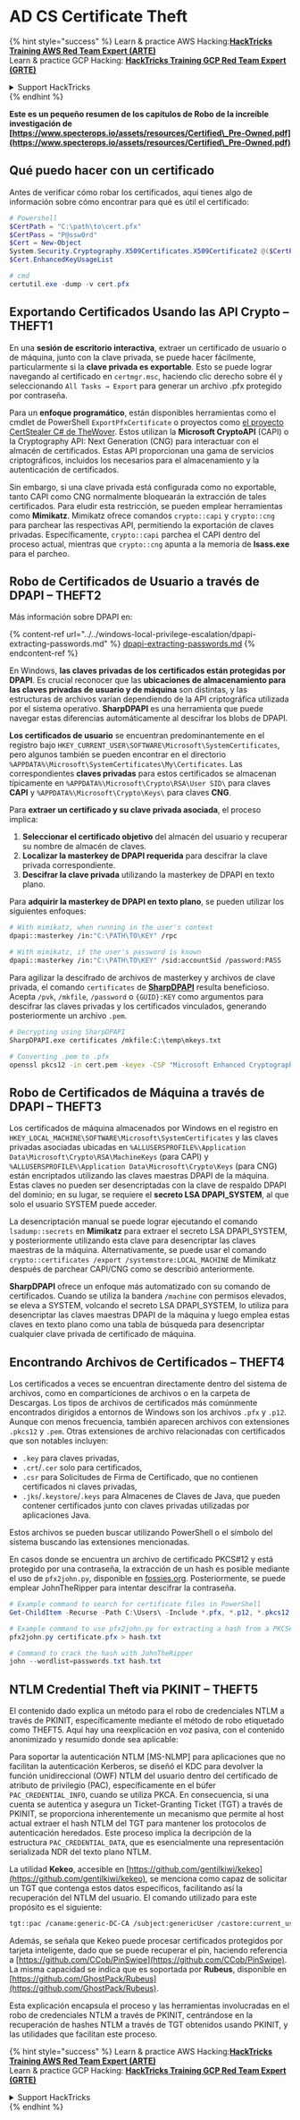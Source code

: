 # AD CS Certificate Theft

{% hint style="success" %}
Learn & practice AWS Hacking:<img src="/.gitbook/assets/arte.png" alt="" data-size="line">[**HackTricks Training AWS Red Team Expert (ARTE)**](https://training.hacktricks.xyz/courses/arte)<img src="/.gitbook/assets/arte.png" alt="" data-size="line">\
Learn & practice GCP Hacking: <img src="/.gitbook/assets/grte.png" alt="" data-size="line">[**HackTricks Training GCP Red Team Expert (GRTE)**<img src="/.gitbook/assets/grte.png" alt="" data-size="line">](https://training.hacktricks.xyz/courses/grte)

<details>

<summary>Support HackTricks</summary>

* Check the [**subscription plans**](https://github.com/sponsors/carlospolop)!
* **Join the** 💬 [**Discord group**](https://discord.gg/hRep4RUj7f) or the [**telegram group**](https://t.me/peass) or **follow** us on **Twitter** 🐦 [**@hacktricks\_live**](https://twitter.com/hacktricks\_live)**.**
* **Share hacking tricks by submitting PRs to the** [**HackTricks**](https://github.com/carlospolop/hacktricks) and [**HackTricks Cloud**](https://github.com/carlospolop/hacktricks-cloud) github repos.

</details>
{% endhint %}

**Este es un pequeño resumen de los capítulos de Robo de la increíble investigación de [https://www.specterops.io/assets/resources/Certified\_Pre-Owned.pdf](https://www.specterops.io/assets/resources/Certified\_Pre-Owned.pdf)**


## Qué puedo hacer con un certificado

Antes de verificar cómo robar los certificados, aquí tienes algo de información sobre cómo encontrar para qué es útil el certificado:
```powershell
# Powershell
$CertPath = "C:\path\to\cert.pfx"
$CertPass = "P@ssw0rd"
$Cert = New-Object
System.Security.Cryptography.X509Certificates.X509Certificate2 @($CertPath, $CertPass)
$Cert.EnhancedKeyUsageList

# cmd
certutil.exe -dump -v cert.pfx
```
## Exportando Certificados Usando las API Crypto – THEFT1

En una **sesión de escritorio interactiva**, extraer un certificado de usuario o de máquina, junto con la clave privada, se puede hacer fácilmente, particularmente si la **clave privada es exportable**. Esto se puede lograr navegando al certificado en `certmgr.msc`, haciendo clic derecho sobre él y seleccionando `All Tasks → Export` para generar un archivo .pfx protegido por contraseña.

Para un **enfoque programático**, están disponibles herramientas como el cmdlet de PowerShell `ExportPfxCertificate` o proyectos como [el proyecto CertStealer C# de TheWover](https://github.com/TheWover/CertStealer). Estos utilizan la **Microsoft CryptoAPI** (CAPI) o la Cryptography API: Next Generation (CNG) para interactuar con el almacén de certificados. Estas API proporcionan una gama de servicios criptográficos, incluidos los necesarios para el almacenamiento y la autenticación de certificados.

Sin embargo, si una clave privada está configurada como no exportable, tanto CAPI como CNG normalmente bloquearán la extracción de tales certificados. Para eludir esta restricción, se pueden emplear herramientas como **Mimikatz**. Mimikatz ofrece comandos `crypto::capi` y `crypto::cng` para parchear las respectivas API, permitiendo la exportación de claves privadas. Específicamente, `crypto::capi` parchea el CAPI dentro del proceso actual, mientras que `crypto::cng` apunta a la memoria de **lsass.exe** para el parcheo.

## Robo de Certificados de Usuario a través de DPAPI – THEFT2

Más información sobre DPAPI en:

{% content-ref url="../../windows-local-privilege-escalation/dpapi-extracting-passwords.md" %}
[dpapi-extracting-passwords.md](../../windows-local-privilege-escalation/dpapi-extracting-passwords.md)
{% endcontent-ref %}

En Windows, **las claves privadas de los certificados están protegidas por DPAPI**. Es crucial reconocer que las **ubicaciones de almacenamiento para las claves privadas de usuario y de máquina** son distintas, y las estructuras de archivos varían dependiendo de la API criptográfica utilizada por el sistema operativo. **SharpDPAPI** es una herramienta que puede navegar estas diferencias automáticamente al descifrar los blobs de DPAPI.

**Los certificados de usuario** se encuentran predominantemente en el registro bajo `HKEY_CURRENT_USER\SOFTWARE\Microsoft\SystemCertificates`, pero algunos también se pueden encontrar en el directorio `%APPDATA%\Microsoft\SystemCertificates\My\Certificates`. Las correspondientes **claves privadas** para estos certificados se almacenan típicamente en `%APPDATA%\Microsoft\Crypto\RSA\User SID\` para claves **CAPI** y `%APPDATA%\Microsoft\Crypto\Keys\` para claves **CNG**.

Para **extraer un certificado y su clave privada asociada**, el proceso implica:

1. **Seleccionar el certificado objetivo** del almacén del usuario y recuperar su nombre de almacén de claves.
2. **Localizar la masterkey de DPAPI requerida** para descifrar la clave privada correspondiente.
3. **Descifrar la clave privada** utilizando la masterkey de DPAPI en texto plano.

Para **adquirir la masterkey de DPAPI en texto plano**, se pueden utilizar los siguientes enfoques:
```bash
# With mimikatz, when running in the user's context
dpapi::masterkey /in:"C:\PATH\TO\KEY" /rpc

# With mimikatz, if the user's password is known
dpapi::masterkey /in:"C:\PATH\TO\KEY" /sid:accountSid /password:PASS
```
Para agilizar la descifrado de archivos de masterkey y archivos de clave privada, el comando `certificates` de [**SharpDPAPI**](https://github.com/GhostPack/SharpDPAPI) resulta beneficioso. Acepta `/pvk`, `/mkfile`, `/password` o `{GUID}:KEY` como argumentos para descifrar las claves privadas y los certificados vinculados, generando posteriormente un archivo `.pem`.
```bash
# Decrypting using SharpDPAPI
SharpDPAPI.exe certificates /mkfile:C:\temp\mkeys.txt

# Converting .pem to .pfx
openssl pkcs12 -in cert.pem -keyex -CSP "Microsoft Enhanced Cryptographic Provider v1.0" -export -out cert.pfx
```
## Robo de Certificados de Máquina a través de DPAPI – THEFT3

Los certificados de máquina almacenados por Windows en el registro en `HKEY_LOCAL_MACHINE\SOFTWARE\Microsoft\SystemCertificates` y las claves privadas asociadas ubicadas en `%ALLUSERSPROFILE%\Application Data\Microsoft\Crypto\RSA\MachineKeys` (para CAPI) y `%ALLUSERSPROFILE%\Application Data\Microsoft\Crypto\Keys` (para CNG) están encriptados utilizando las claves maestras DPAPI de la máquina. Estas claves no pueden ser desencriptadas con la clave de respaldo DPAPI del dominio; en su lugar, se requiere el **secreto LSA DPAPI_SYSTEM**, al que solo el usuario SYSTEM puede acceder.

La desencriptación manual se puede lograr ejecutando el comando `lsadump::secrets` en **Mimikatz** para extraer el secreto LSA DPAPI_SYSTEM, y posteriormente utilizando esta clave para desencriptar las claves maestras de la máquina. Alternativamente, se puede usar el comando `crypto::certificates /export /systemstore:LOCAL_MACHINE` de Mimikatz después de parchear CAPI/CNG como se describió anteriormente.

**SharpDPAPI** ofrece un enfoque más automatizado con su comando de certificados. Cuando se utiliza la bandera `/machine` con permisos elevados, se eleva a SYSTEM, volcando el secreto LSA DPAPI_SYSTEM, lo utiliza para desencriptar las claves maestras DPAPI de la máquina y luego emplea estas claves en texto plano como una tabla de búsqueda para desencriptar cualquier clave privada de certificado de máquina.


## Encontrando Archivos de Certificados – THEFT4

Los certificados a veces se encuentran directamente dentro del sistema de archivos, como en comparticiones de archivos o en la carpeta de Descargas. Los tipos de archivos de certificados más comúnmente encontrados dirigidos a entornos de Windows son los archivos `.pfx` y `.p12`. Aunque con menos frecuencia, también aparecen archivos con extensiones `.pkcs12` y `.pem`. Otras extensiones de archivo relacionadas con certificados que son notables incluyen:
- `.key` para claves privadas,
- `.crt`/`.cer` solo para certificados,
- `.csr` para Solicitudes de Firma de Certificado, que no contienen certificados ni claves privadas,
- `.jks`/`.keystore`/`.keys` para Almacenes de Claves de Java, que pueden contener certificados junto con claves privadas utilizadas por aplicaciones Java.

Estos archivos se pueden buscar utilizando PowerShell o el símbolo del sistema buscando las extensiones mencionadas.

En casos donde se encuentra un archivo de certificado PKCS#12 y está protegido por una contraseña, la extracción de un hash es posible mediante el uso de `pfx2john.py`, disponible en [fossies.org](https://fossies.org/dox/john-1.9.0-jumbo-1/pfx2john_8py_source.html). Posteriormente, se puede emplear JohnTheRipper para intentar descifrar la contraseña.
```powershell
# Example command to search for certificate files in PowerShell
Get-ChildItem -Recurse -Path C:\Users\ -Include *.pfx, *.p12, *.pkcs12, *.pem, *.key, *.crt, *.cer, *.csr, *.jks, *.keystore, *.keys

# Example command to use pfx2john.py for extracting a hash from a PKCS#12 file
pfx2john.py certificate.pfx > hash.txt

# Command to crack the hash with JohnTheRipper
john --wordlist=passwords.txt hash.txt
```
## NTLM Credential Theft via PKINIT – THEFT5

El contenido dado explica un método para el robo de credenciales NTLM a través de PKINIT, específicamente mediante el método de robo etiquetado como THEFT5. Aquí hay una reexplicación en voz pasiva, con el contenido anonimizado y resumido donde sea aplicable:

Para soportar la autenticación NTLM [MS-NLMP] para aplicaciones que no facilitan la autenticación Kerberos, se diseñó el KDC para devolver la función unidireccional (OWF) NTLM del usuario dentro del certificado de atributo de privilegio (PAC), específicamente en el búfer `PAC_CREDENTIAL_INFO`, cuando se utiliza PKCA. En consecuencia, si una cuenta se autentica y asegura un Ticket-Granting Ticket (TGT) a través de PKINIT, se proporciona inherentemente un mecanismo que permite al host actual extraer el hash NTLM del TGT para mantener los protocolos de autenticación heredados. Este proceso implica la decripción de la estructura `PAC_CREDENTIAL_DATA`, que es esencialmente una representación serializada NDR del texto plano NTLM.

La utilidad **Kekeo**, accesible en [https://github.com/gentilkiwi/kekeo](https://github.com/gentilkiwi/kekeo), se menciona como capaz de solicitar un TGT que contenga estos datos específicos, facilitando así la recuperación del NTLM del usuario. El comando utilizado para este propósito es el siguiente:
```bash
tgt::pac /caname:generic-DC-CA /subject:genericUser /castore:current_user /domain:domain.local
```
Además, se señala que Kekeo puede procesar certificados protegidos por tarjeta inteligente, dado que se puede recuperar el pin, haciendo referencia a [https://github.com/CCob/PinSwipe](https://github.com/CCob/PinSwipe). La misma capacidad se indica que es soportada por **Rubeus**, disponible en [https://github.com/GhostPack/Rubeus](https://github.com/GhostPack/Rubeus).

Esta explicación encapsula el proceso y las herramientas involucradas en el robo de credenciales NTLM a través de PKINIT, centrándose en la recuperación de hashes NTLM a través de TGT obtenidos usando PKINIT, y las utilidades que facilitan este proceso.

{% hint style="success" %}
Learn & practice AWS Hacking:<img src="/.gitbook/assets/arte.png" alt="" data-size="line">[**HackTricks Training AWS Red Team Expert (ARTE)**](https://training.hacktricks.xyz/courses/arte)<img src="/.gitbook/assets/arte.png" alt="" data-size="line">\
Learn & practice GCP Hacking: <img src="/.gitbook/assets/grte.png" alt="" data-size="line">[**HackTricks Training GCP Red Team Expert (GRTE)**<img src="/.gitbook/assets/grte.png" alt="" data-size="line">](https://training.hacktricks.xyz/courses/grte)

<details>

<summary>Support HackTricks</summary>

* Check the [**subscription plans**](https://github.com/sponsors/carlospolop)!
* **Join the** 💬 [**Discord group**](https://discord.gg/hRep4RUj7f) or the [**telegram group**](https://t.me/peass) or **follow** us on **Twitter** 🐦 [**@hacktricks\_live**](https://twitter.com/hacktricks\_live)**.**
* **Share hacking tricks by submitting PRs to the** [**HackTricks**](https://github.com/carlospolop/hacktricks) and [**HackTricks Cloud**](https://github.com/carlospolop/hacktricks-cloud) github repos.

</details>
{% endhint %}
